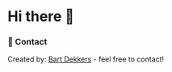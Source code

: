 # Hi there 👋

### 📲 Contact

Created by: [Bart Dekkers](https://www.linkedin.com/in/bart-dekkers-6437191a0/) - feel free to contact!
